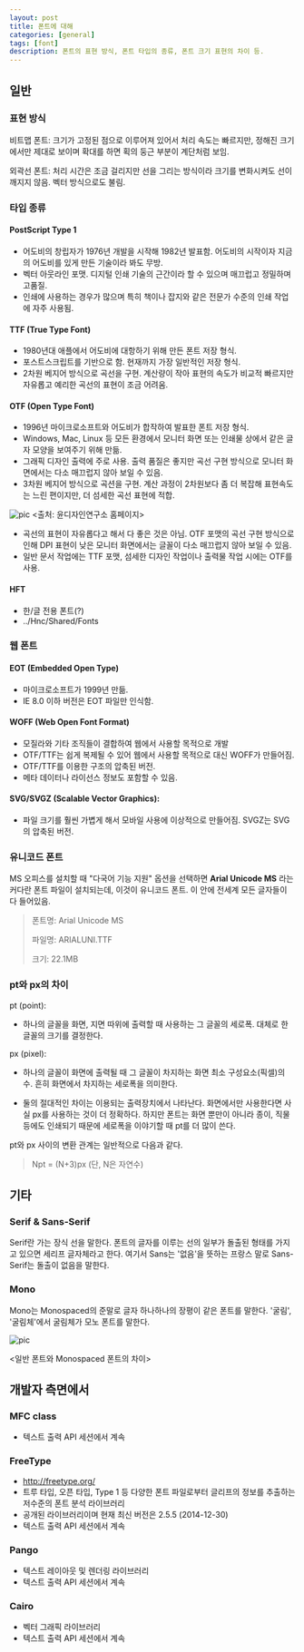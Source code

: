 ```yaml
---
layout: post
title: 폰트에 대해
categories: [general]
tags: [font]
description: 폰트의 표현 방식, 폰트 타입의 종류, 폰트 크기 표현의 차이 등.
---
```


## 일반
### 표현 방식

비트맵 폰트: 크기가 고정된 점으로 이루어져 있어서 처리 속도는 빠르지만, 정해진 크기에서만 제대로 보이며 확대를 하면 획의 둥근 부분이 계단처럼 보임.

외곽선 폰트: 처리 시간은 조금 걸리지만 선을 그리는 방식이라 크기를 변화시켜도 선이 깨지지 않음. 벡터 방식으로도 불림.

### 타입 종류
#### PostScript Type 1
- 어도비의 창립자가 1976년 개발을 시작해 1982년 발표함. 어도비의 시작이자 지금의 어도비를 있게 만든 기술이라 봐도 무방.
- 벡터 아웃라인 포맷. 디지털 인쇄 기술의 근간이라 할 수 있으며 매끄럽고 정밀하며 고품질.
- 인쇄에 사용하는 경우가 많으며 특히 책이나 잡지와 같은 전문가 수준의 인쇄 작업에 자주 사용됨.

#### TTF (True Type Font)
- 1980년대 애플에서 어도비에 대항하기 위해 만든 폰트 저장 형식.
- 포스트스크립트를 기반으로 함. 현재까지 가장 일반적인 저장 형식.
- 2차원 베지어 방식으로 곡선을 구현. 계산량이 작아 표현의 속도가 비교적 빠르지만 자유롭고 예리한 곡선의 표현이 조금 어려움.

#### OTF (Open Type Font)
- 1996년 마이크로소프트와 어도비가 합작하여 발표한 폰트 저장 형식.
- Windows, Mac, Linux 등 모든 환경에서 모니터 화면 또는 인쇄물 상에서 같은 글자 모양을 보여주기 위해 만듦.
- 그래픽 디자인 출력에 주로 사용. 출력 품질은 좋지만 곡선 구현 방식으로 모니터 화면에서는 다소 매끄럽지 않아 보일 수 있음.
- 3차원 베지어 방식으로 곡션을 구현. 계산 과정이 2차원보다 좀 더 복잡해 표현속도는 느린 편이지만, 더 섬세한 곡선 표현에 적합.

![pic](../../../../images/150519/otf_ttf.png "OTF & TTF")
<출처: 윤디자인연구소 홈페이지>

* 곡선의 표현이 자유롭다고 해서 다 좋은 것은 아님. OTF 포맷의 곡선 구현 방식으로 인해 DPI 표현이 낮은 모니터 화면에서는 글꼴이 다소 매끄럽지 않아 보일 수 있음.
* 일반 문서 작업에는 TTF 포맷, 섬세한 디자인 작업이나 출력물 작업 시에는 OTF를 사용.

#### HFT
- 한/글 전용 폰트(?)
- ../Hnc/Shared/Fonts

### 웹 폰트
#### EOT (Embedded Open Type)
- 마이크로소프트가 1999년 만듦.
- IE 8.0 이하 버전은 EOT 파일만 인식함.

#### WOFF (Web Open Font Format)
- 모질라와 기타 조직들이 결합하여 웹에서 사용할 목적으로 개발
- OTF/TTF는 쉽게 복제될 수 있어 웹에서 사용할 목적으로 대신 WOFF가 만들어짐.
- OTF/TTF를 이용한 구조의 압축된 버전.
- 메타 데이터나 라이선스 정보도 포함할 수 있음.

#### SVG/SVGZ (Scalable Vector Graphics):
- 파일 크기를 훨씬 가볍게 해서 모바일 사용에 이상적으로 만들어짐. SVGZ는 SVG의 압축된 버전.

### 유니코드 폰트
MS 오피스를 설치할 때 "다국어 기능 지원" 옵션을 선택하면 __Arial Unicode MS__ 라는 커다란 폰트 파일이 설치되는데, 이것이 유니코드 폰트. 이 안에 전세계 모든 글자들이 다 들어있음.

> 폰트명: Arial Unicode MS
>
> 파일명: ARIALUNI.TTF
>
> 크기: 22.1MB

### pt와 px의 차이

pt (point):

- 하나의 글꼴을 화면, 지면 따위에 출력할 때 사용하는 그 글꼴의 세로폭. 대체로 한 글꼴의 크기를 결정한다.

px (pixel):

- 하나의 글꼴이 화면에 출력될 때 그 글꼴이 차지하는 화면 최소 구성요소(픽셀)의 수. 흔히 화면에서 차지하는 세로폭을 의미한다.

* 둘의 절대적인 차이는 이용되는 출력장치에서 나타난다. 화면에서만 사용한다면 사실 px를 사용하는 것이 더 정확하다. 하지만 폰트는 화면 뿐만이 아니라 종이, 직물 등에도 인쇄되기 때문에 세로폭을 이야기할 때 pt를 더 많이 쓴다. 



pt와 px 사이의 변환 관계는 일반적으로 다음과 같다.

> Npt = (N+3)px (단, N은 자연수)

## 기타
### Serif & Sans-Serif
Serif란 가는 장식 선을 말한다. 폰트의 글자를 이루는 선의 일부가 돌출된 형태를 가지고 있으면 세리프 글자체라고 한다. 여기서 Sans는 '없음'을 뜻하는 프랑스 말로 Sans-Serif는 돌출이 없음을 말한다.


### Mono
Mono는 Monospaced의 준말로 글자 하나하나의 장평이 같은 폰트를 말한다. '굴림', '굴림체'에서 굴림체가 모노 폰트를 말한다. 

![pic](../../../../images/150519/serif.png "serif")

<일반 폰트와 Monospaced 폰트의 차이>

## 개발자 측면에서
### MFC class
- 텍스트 출력 API 세션에서 계속

### FreeType
- http://freetype.org/ 
- 트루 타입, 오픈 타입, Type 1 등 다양한 폰트 파일로부터 글리프의 정보를 추출하는 저수준의 폰트 분석 라이브러리
- 공개된 라이브러리이며 현재 최신 버전은 2.5.5 (2014-12-30)
- 텍스트 출력 API 세션에서 계속

### Pango
- 텍스트 레이아웃 및 렌더링 라이브러리
- 텍스트 출력 API 세션에서 계속

### Cairo
- 벡터 그래픽 라이브러리
- 텍스트 출력 API 세션에서 계속


